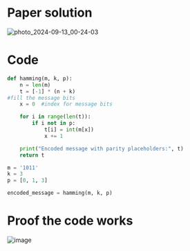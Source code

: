 # Paper solution
![photo_2024-09-13_00-24-03](https://github.com/user-attachments/assets/93b3fef3-79f9-4f27-bc61-655e2c9dd43c)

# Code
```.py
def hamming(m, k, p):
    n = len(m)
    t = [-1] * (n + k)
#fill the message bits
    x = 0  #index for message bits

    for i in range(len(t)):
        if i not in p:
            t[i] = int(m[x])
            x += 1

    print("Encoded message with parity placeholders:", t)
    return t

m = '1011'
k = 3
p = [0, 1, 3]

encoded_message = hamming(m, k, p)
```
# Proof the code works
![image](https://github.com/user-attachments/assets/27c5fab8-ae10-4561-9bdb-99b54b3b5c21)

